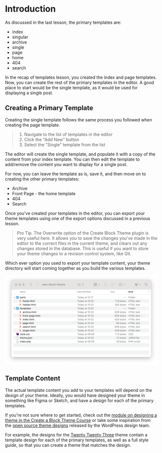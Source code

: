 # Introduction

As discussed in the last lesson, the primary templates are:
- index
- singular
- archive
- single
- page
- home
- 404
- search

In the recap of templates lesson, you created the index and page templates. Now, you can create the rest of the primary templates in the editor. A good place to start would be the single template, as it would be used for displaying a single post.

## Creating a Primary Template

Creating the single template follows the same process you followed when creating the page template.

> 1. Navigate to the list of templates in the editor
> 2. Click the "Add New" button
> 3. Select the "Single" template from the list

The editor will create the single template, and populate it with a copy of the content from your index template. You can then edit the template to add/remove the content you want to display for a single post. 

For now, you can leave the template as is, save it, and then move on to creating the other primary templates:

- Archive
- Front Page - the home template
- 404
- Search

Once you've created your templates in the editor, you can export your theme templates using one of the export options discussed in a previous lesson.

> Pro Tip. The Overwrite option of the Create Block Theme plugin is very useful here. It allows you to save the changes you've made in the editor to the correct files in the current theme, and clears out any changes stored in the database. This is useful if you want to store your theme changes to a revision control system, like Git.

Which ever option you used to export your template content, your theme directory will start coming together as you build the various templates.

![Theme Structure](/images/module-02/lesson-02/block-theme-primary-templates.png)

## Template Content

The actual template content you add to your templates will depend on the design of your theme. Ideally, you would have designed your theme in something like Figma or Sketch, and have a design for each of the primary templates.

If you're not sure where to get started, check out the [module on designing a theme in the Create a Block Theme Course](#) or take some inspiration from the [open source theme designs](https://make.wordpress.org/design/2022/07/01/open-sourcing-theme-designs/) released by the WordPress design team.

For example, the designs for the [Twenty Twenty Three](https://www.figma.com/community/file/1139275543113752375) theme contain a template design for each of the primary templates, as well as a full style guide, so that you can create a theme that matches the design.